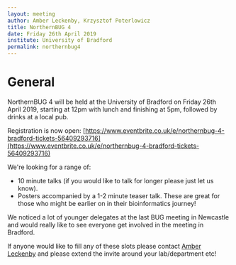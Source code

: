 ```yaml
---
layout: meeting
author: Amber Leckenby, Krzysztof Poterlowicz
title: NorthernBUG 4
date: Friday 26th April 2019
institute: University of Bradford
permalink: northernbug4
---
```


# General

NorthernBUG 4 will be held at the University of Bradford on Friday 26th April 2019, starting at 12pm with lunch and finishing at 5pm, followed by drinks at a local pub.

Registration is now open:
[https://www.eventbrite.co.uk/e/northernbug-4-bradford-tickets-56409293716](https://www.eventbrite.co.uk/e/northernbug-4-bradford-tickets-56409293716)

We're looking for a range of:
- 10 minute talks (if you would like to talk for longer please just let us know).
- Posters accompanied by a 1-2 minute teaser talk. These are great for those who might be earlier on in their bioinformatics journey!

We noticed a lot of younger delegates at the last BUG meeting in Newcastle and would really like to see everyone get involved in the meeting in Bradford. 

If anyone would like to fill any of these slots please contact [Amber Leckenby](mailto:A.Leckenby@bradford.ac.uk) and please extend the invite around your lab/department etc!
